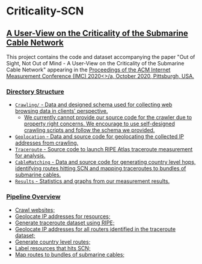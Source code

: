 # Criticality-SCN
<h2><a href="https://aqualab.cs.northwestern.edu/publications/">A User-View on the Criticality of the Submarine Cable Network</a></h2>

<p>This project contains the code and dataset accompanying the paper "Out of Sight, Not Out of Mind - A User-View on the Criticality of the 
Submarine Cable Network" appearing in the <a href="https://conferences.sigcomm.org/imc/2020/">Proceedings of the ACM Internet Measurement 
Conference (IMC) 2020<>/a, October 2020, Pittsburgh, USA.</p> 

<h3>Directory Structure</h3>

- `Crawling/` - Data and designed schema used for collecting web browsing data in clients' perspective. 
    - We currently cannot provide our source code for the crawler due to property right concerns. We encourage to use self-designed crawling scripts and follow the schema we provided. 
- `Geolocation` - Data and source code for geolocating the collected IP addresses from crawling. 
- `Traceroute` - Source code to launch RIPE Atlas traceroute measurement for analysis. 
- `CableMatching` - Data and source code for generating country level hops, identifying routes hitting SCN and mapping traceroutes to bundles of submarine cables. 
- `Results` - Statistics and graphs from our measurement results. 

<h3>Pipeline Overview</h3>

- Crawl websites; 
- Geolocate IP addresses for resources; 
- Generate traceroute dataset using RIPE; 
- Geolocate IP addresses for all routers identified in the traceroute dataset; 
- Generate country level routes; 
- Label resources that hits SCN; 
- Map routes to bundles of submarine cables; 

